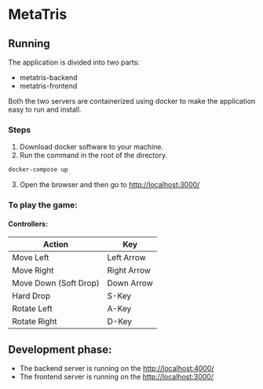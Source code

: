 # MetaTris


## Running

The application is divided into two parts:
* metatris-backend
* metatris-frontend 

Both the two servers are containerized using docker to make the application easy to run and install.
### Steps
1) Download docker software to your machine.
2) Run the command in the root of the directory.
```bash
docker-compose up
```
3) Open the browser and then go to [http://localhost:3000/](http://localhost:3000/)

### To play the game:

#### Controllers:

| Action         | Key          | 
| ------------- | ------------- | 
| Move Left      | Left Arrow | 
| Move Right      | Right Arrow      |
| Move Down (Soft Drop) | Down Arrow      |
| Hard Drop      | S-Key | 
| Rotate Left      | A-Key      |
| Rotate Right | D-Key   |

## Development phase:
* The backend server is running on the [http://localhost:4000/](http://localhost:4000/)
* The frontend server is running on the [http://localhost:3000/](http://localhost:3000/)

